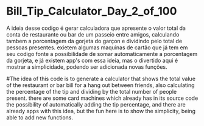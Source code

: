 # Bill_Tip_Calculator_Day_2_of_100

A ideia desse codigo é gerar calculadora que apresente o valor total da conta de restaurante ou bar de um passeio entre amigos,
calculando tambem a porcentagem da gorjeta do garçon e dividindo pelo total de pessoas presentes. exietem algumas maquinas de cartão
que já tem em seu codigo fonte a possibilidade de somar automaticamente a porcentagem da gorjeta, e já existem app's com essa ideia,
mas o divertido aqui é mostrar a simplicidade, podendo ser adicionada novas funções.

#The idea of this code is to generate a calculator that shows the total value of the restaurant or bar bill for a hang out between friends,
also calculating the percentage of the tip and dividing by the total number of people present. there are some card machines
which already has in its source code the possibility of automatically adding the tip percentage, and there are already apps with this idea,
but the fun here is to show the simplicity, being able to add new functions.
